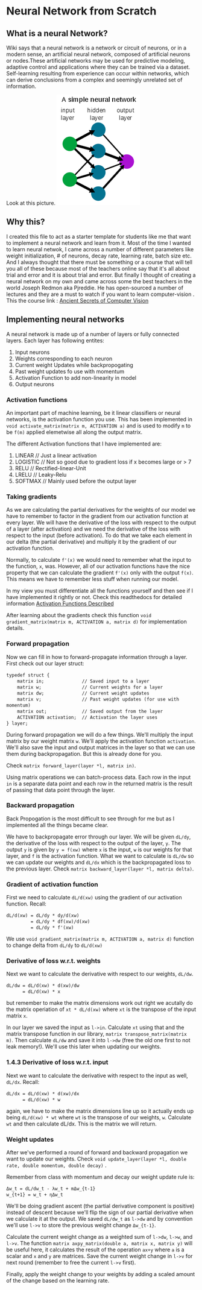 # Neural Network from Scratch  
## What is a neural Network?
Wiki says that a neural network is a network or circuit of neurons, or in a modern sense, an artificial neural network, composed of artificial neurons or nodes.These artificial networks may be used for predictive modeling, adaptive control and applications where they can be trained via a dataset. Self-learning resulting from experience can occur within networks, which can derive conclusions from a complex and seemingly unrelated set of information.

Look at this picture. ![Neural Network](ReadmeData/Neural_Network_Example.png)

## Why this?
I created this file to act as a starter template for students like me that want to implement a neural network and learn from it. Most of the time I wanted to learn neural netwok, I came across a number of different parameters like weight initialization, # of neurons, decay rate, learning rate, batch size etc. And I always thought that there must be something or a course that will tell you all of these because most of the teachers online say that it's all about trial and error and it is about trial and error. But finally I thought of creating a neural network on my own and came across some the best teachers in the world Joseph Redmon aka Pjreddie. He has open-sourced a number of lectures and they are a must to watch if you want to learn computer-vision . This the course link : [Ancient Secrets of Computer Vision](https://pjreddie.com/courses/computer-vision/)

## Implementing neural networks ##

A neural network is made up of a number of layers or fully connected layers. Each layer has following entites:
1. Input neurons
2. Weights corresponding to each neuron
3. Current weight Updates while backpropogating
4. Past weight updates fo use with momentum
5. Activation Function to add non-linearity in model
5. Output neurons


### Activation functions ###

An important part of machine learning, be it linear classifiers or neural networks, is the activation function you use. This has been implemented in `void activate_matrix(matrix m, ACTIVATION a)` and is used to modify `m` to be `f(m)` applied elemetwise all along the output matrix.

The different Activation functions that I have implemented are:
1. LINEAR        // Just a linear activation
2. LOGISTIC      // Not so good due to gradient loss if x becomes large or > 7 
3. RELU          // Rectified-linear-Unit
4. LRELU         // Leaky-Relu
5. SOFTMAX       // Mainly used before the output layer 

### Taking gradients ###

As we are calculating the partial derivatives for the weights of our model we have to remember to factor in the gradient from our activation function at every layer. We will have the derivative of the loss with respect to the output of a layer (after activation) and we need the derivative of the loss with respect to the input (before activation). To do that we take each element in our delta (the partial derivative) and multiply it by the gradient of our activation function.

Normally, to calculate `f'(x)` we would need to remember what the input to the function, `x`, was. However, all of our activation functions have the nice property that we can calculate the gradient `f'(x)` only with the output `f(x)`. This means we have to remember less stuff when running our model.

In my view you must differentiate all the functions yourself and then see if I have implemented it rightly or not. Check this readthedocs for detailed information [Activation Functions Described](https://ml-cheatsheet.readthedocs.io/en/latest/activation_functions.html)


After learning about the gradients check this function `void gradient_matrix(matrix m, ACTIVATION a, matrix d)`
for implementation details.

### Forward propagation ###

Now we can fill in how to forward-propagate information through a layer. First check out our layer struct:

    typedef struct {
        matrix in;              // Saved input to a layer
        matrix w;               // Current weights for a layer
        matrix dw;              // Current weight updates
        matrix v;               // Past weight updates (for use with momentum)
        matrix out;             // Saved output from the layer
        ACTIVATION activation;  // Activation the layer uses
    } layer;

During forward propagation we will do a few things. We'll multiply the input matrix by our weight matrix `w`. We'll apply the activation function `activation`. We'll also save the input and output matrices in the layer so that we can use them during backpropagation. But this is already done for you.

Check `matrix forward_layer(layer *l, matrix in)`.

Using matrix operations we can batch-process data. Each row in the input `in` is a separate data point and each row in the returned matrix is the result of passing that data point through the layer.

### Backward propagation ###

Back Propogation is the most difficult to see through for me but as I implemented all the things became clear.

We have to backpropagate error through our layer. We will be given `dL/dy`, the derivative of the loss with respect to the output of the layer, `y`. The output `y` is given by `y = f(xw)` where `x` is the input, `w` is our weights for that layer, and `f` is the activation function. What we want to calculate is `dL/dw` so we can update our weights and `dL/dx` which is the backpropagated loss to the previous layer. Check  `matrix backward_layer(layer *l, matrix delta)`.

### Gradient of activation function ###

First we need to calculate `dL/d(xw)` using the gradient of our activation function. Recall:

    dL/d(xw) = dL/dy * dy/d(xw)
             = dL/dy * df(xw)/d(xw)
             = dL/dy * f'(xw)

We use `void gradient_matrix(matrix m, ACTIVATION a, matrix d)` function to change delta from `dL/dy` to `dL/d(xw)`

### Derivative of loss w.r.t. weights ###

Next we want to calculate the derivative with respect to our weights, `dL/dw`. 

    dL/dw = dL/d(xw) * d(xw)/dw
          = dL/d(xw) * x

but remember to make the matrix dimensions work out right we acutally do the matrix operiation of `xt * dL/d(xw)` where `xt` is the transpose of the input matrix `x`.

In our layer we saved the input as `l->in`. Calculate `xt` using that and the matrix transpose function in our library, `matrix transpose_matrix(matrix m)`. Then calculate `dL/dw` and save it into `l->dw` (free the old one first to not leak memory!). We'll use this later when updating our weights.

### 1.4.3 Derivative of loss w.r.t. input ###

Next we want to calculate the derivative with respect to the input as well, `dL/dx`. Recall:

    dL/dx = dL/d(xw) * d(xw)/dx
          = dL/d(xw) * w

again, we have to make the matrix dimensions line up so it actually ends up being `dL/d(xw) * wt` where `wt` is the transpose of our weights, `w`. Calculate `wt` and then calculate dL/dx. This is the matrix we will return.

### Weight updates ###

After we've performed a round of forward and backward propagation we want to update our weights. Check  `void update_layer(layer *l, double rate, double momentum, double decay)` .

Remember from class with momentum and decay our weight update rule is:

    Δw_t = dL/dw_t - λw_t + mΔw_{t-1}
    w_{t+1} = w_t + ηΔw_t

We'll be doing gradient ascent (the partial derivative component is positive) instead of descent because we'll flip the sign of our partial derivative when we calculate it at the output. We saved `dL/dw_t` as `l->dw` and by convention we'll use `l->v` to store the previous weight change `Δw_{t-1}`.

Calculate the current weight change as a weighted sum of `l->dw`, `l->w`, and `l->v`. The function `matrix axpy_matrix(double a, matrix x, matrix y)` will be useful here, it calculates the result of the operation `ax+y` where `a` is a scalar and `x` and `y` are matrices. Save the current weight change in `l->v` for next round (remember to free the current `l->v` first).

Finally, apply the weight change to your weights by adding a scaled amount of the change based on the learning rate.







